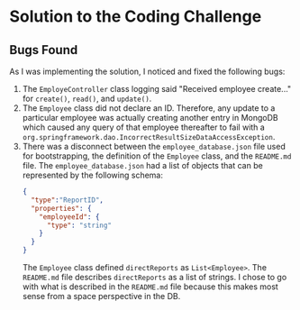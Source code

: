 # Solution to the Coding Challenge
## Bugs Found
As I was implementing the solution, I noticed and fixed the following bugs:
1. The `EmployeController` class logging said "Received employee create..." for `create()`, `read()`, and `update()`.
1. The `Employee` class did not declare an ID.
Therefore, any update to a particular employee was actually creating another entry in MongoDB which caused any query of that employee thereafter to fail with a `org.springframework.dao.IncorrectResultSizeDataAccessException`.
1. There was a disconnect between the `employee_database.json` file used for bootstrapping, the definition of the `Employee` class, and the `README.md` file.
The `employee_database.json` had a list of objects that can be represented by the following schema:
    ```json
    { 
      "type":"ReportID",
      "properties": {
        "employeeId": {
          "type": "string"
        }
      }
    }
    ```
   The `Employee` class defined `directReports` as `List<Employee>`.
   The `README.md` file describes `directReports` as a list of strings.
   I chose to go with what is described in the `README.md` file because this makes most sense from a space perspective in the DB.